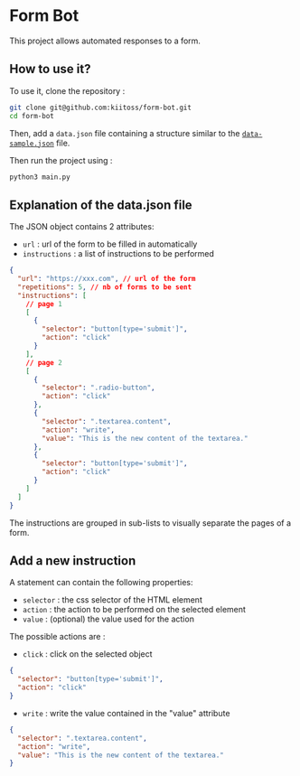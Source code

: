 # Form Bot

This project allows automated responses to a form.

## How to use it?

To use it, clone the repository :

```sh
git clone git@github.com:kiitoss/form-bot.git
cd form-bot
```

Then, add a `data.json` file containing a structure similar to the [`data-sample.json`](data-sample.json) file.

Then run the project using :

```sh
python3 main.py
```

## Explanation of the data.json file

The JSON object contains 2 attributes:

- `url` : url of the form to be filled in automatically
- `instructions` : a list of instructions to be performed

```json
{
  "url": "https://xxx.com", // url of the form
  "repetitions": 5, // nb of forms to be sent
  "instructions": [
    // page 1
    [
      {
        "selector": "button[type='submit']",
        "action": "click"
      }
    ],
    // page 2
    [
      {
        "selector": ".radio-button",
        "action": "click"
      },
      {
        "selector": ".textarea.content",
        "action": "write",
        "value": "This is the new content of the textarea."
      },
      {
        "selector": "button[type='submit']",
        "action": "click"
      }
    ]
  ]
}
```

The instructions are grouped in sub-lists to visually separate the pages of a form.

## Add a new instruction

A statement can contain the following properties:

- `selector` : the css selector of the HTML element
- `action` : the action to be performed on the selected element
- `value` : (optional) the value used for the action

The possible actions are :

- `click` : click on the selected object

```json
{
  "selector": "button[type='submit']",
  "action": "click"
}
```

- `write` : write the value contained in the "value" attribute

```json
{
  "selector": ".textarea.content",
  "action": "write",
  "value": "This is the new content of the textarea."
}
```
